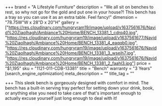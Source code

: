 +++
brand = "A Lifestyle Furniture"
description = "We all sit on benches to rest, so why not go for the gold and put one in your house?! This bench has a tray so you can use it as an extra table. Feel fancy!"
dimension = "78.75W\"W x 28\"D x 20\"H"
gallery = ["https://res.cloudinary.com/hungryram19/image/upload/v1637561676/Navid%20Ziaolhagh/Ambiance%20Home/BENCH_13381_1_cdrq40.jpg", "https://res.cloudinary.com/hungryram19/image/upload/v1637561677/Navid%20Ziaolhagh/Ambiance%20Home/BENCH_13381_4_eaqqb0.jpg", "https://res.cloudinary.com/hungryram19/image/upload/v1637561676/Navid%20Ziaolhagh/Ambiance%20Home/BENCH_13381_3_wseih7.jpg", "https://res.cloudinary.com/hungryram19/image/upload/v1637561676/Navid%20Ziaolhagh/Ambiance%20Home/BENCH_13381_2_faahl3.jpg"]
price = "$1,195"
sku = "1121-011-CDB-13381"
title = "Bench"
warranty = "3 Years"
[search_engine_optimization]
meta_description = ""
title_tag = ""

+++
This sleek bench is gorgeously designed with comfort in mind. The bench has a built-in serving tray perfect for setting down your drink, book, or anything else you need to take care of that's important enough to actually excuse yourself just long enough to deal with it!